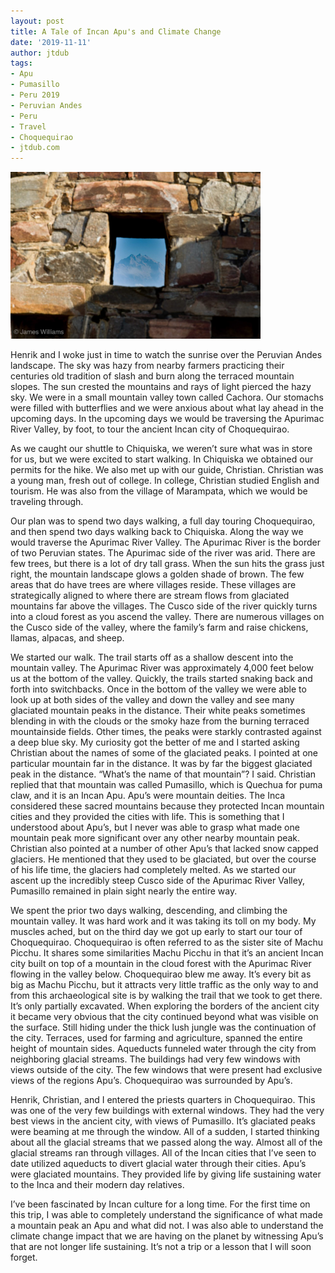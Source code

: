 ```yaml
---
layout: post
title: A Tale of Incan Apu's and Climate Change
date: '2019-11-11'
author: jtdub
tags:
- Apu
- Pumasillo
- Peru 2019
- Peruvian Andes
- Peru
- Travel
- Choquequirao
- jtdub.com
---
```

<img width="400" src="/images/IMG_0025.JPG" title="Pumasillo from the priests quarters at Choquequirao"/>

Henrik and I woke just in time to watch the sunrise over the Peruvian Andes landscape. The sky was hazy from nearby farmers practicing their centuries old tradition of slash and burn along the terraced mountain slopes. The sun crested the mountains and rays of light pierced the hazy sky. We were in a small mountain valley town called Cachora. Our stomachs were filled with butterflies and we were anxious about what lay ahead in the upcoming days. In the upcoming days we would be traversing the Apurimac River Valley, by foot, to tour the ancient Incan city of Choquequirao.

As we caught our shuttle to Chiquiska, we weren’t sure what was in store for us, but we were excited to start walking. In Chiquiska we obtained our permits for the hike. We also met up with our guide, Christian. Christian was a young man, fresh out of college. In college, Christian studied English and tourism. He was also from the village of Marampata, which we would be traveling through.

Our plan was to spend two days walking, a full day touring Choquequirao, and then spend two days walking back to Chiquiska. Along the way we would traverse the Apurimac River Valley. The Apurimac River is the border of two Peruvian states. The Apurimac side of the river was arid. There are few trees, but there is a lot of dry tall grass. When the sun hits the grass just right, the mountain landscape glows a golden shade of brown. The few areas that do have trees are where villages reside. These villages are strategically aligned to where there are stream flows from glaciated mountains far above the villages. The Cusco side of the river quickly turns into a cloud forest as you ascend the valley. There are numerous villages on the Cusco side of the valley, where the family’s farm and raise chickens, llamas, alpacas, and sheep.

We started our walk. The trail starts off as a shallow descent into the mountain valley. The Apurimac River was approximately 4,000 feet below us at the bottom of the valley. Quickly, the trails started snaking back and forth into switchbacks. Once in the bottom of the valley we were able to look up at both sides of the valley and down the valley and see many glaciated mountain peaks in the distance. Their white peaks sometimes blending in with the clouds or the smoky haze from the burning terraced mountainside fields. Other times, the peaks were starkly contrasted against a deep blue sky. My curiosity got the better of me and I started asking Christian about the names of some of the glaciated peaks. I pointed at one particular mountain far in the distance. It was by far the biggest glaciated peak in the distance. “What’s the name of that mountain”? I said. Christian replied that that mountain was called Pumasillo, which is Quechua for puma claw, and it is an Incan Apu. Apu’s were mountain deities. The Inca considered these sacred mountains because they protected Incan mountain cities and they provided the cities with life. This is something that I understood about Apu’s, but I never was able to grasp what made one mountain peak more significant over any other nearby mountain peak. Christian also pointed at a number of other Apu’s that lacked snow capped glaciers. He mentioned that they used to be glaciated, but over the course of his life time, the glaciers had completely melted. As we started our ascent up the incredibly steep Cusco side of the Apurimac River Valley, Pumasillo remained in plain sight nearly the entire way.

We spent the prior two days walking, descending, and climbing the mountain valley. It was hard work and it was taking its toll on my body. My muscles ached, but on the third day we got up early to start our tour of Choquequirao. Choquequirao is often referred to as the sister site of Machu Picchu. It shares some similarities Machu Picchu in that it’s an ancient Incan city built on top of a mountain in the cloud forest with the Apurimac River flowing in the valley below. Choquequirao blew me away. It’s every bit as big as Machu Picchu, but it attracts very little traffic as the only way to and from this archaeological site is by walking the trail that we took to get there. It’s only partially excavated. When exploring the borders of the ancient city it became very obvious that the city continued beyond what was visible on the surface. Still hiding under the thick lush jungle was the continuation of the city. Terraces, used for farming and agriculture, spanned the entire height of mountain sides. Aqueducts funneled water through the city from neighboring glacial streams. The buildings had very few windows with views outside of the city. The few windows that were present had exclusive views of the regions Apu’s. Choquequirao was surrounded by Apu’s.

Henrik, Christian, and I entered the priests quarters in Choquequirao. This was one of the very few buildings with external windows. They had the very best views in the ancient city, with views of Pumasillo. It’s glaciated peaks were beaming at me through the window. All of a sudden, I started thinking about all the glacial streams that we passed along the way. Almost all of the glacial streams ran through villages. All of the Incan cities that I’ve seen to date utilized aqueducts to divert glacial water through their cities. Apu’s were glaciated mountains. They provided life by giving life sustaining water to the Inca and their modern day relatives.

I’ve been fascinated by Incan culture for a long time. For the first time on this trip, I was able to completely understand the significance of what made a mountain peak an Apu and what did not. I was also able to understand the climate change impact that we are having on the planet by witnessing Apu’s that are not longer life sustaining. It’s not a trip or a lesson that I will soon forget.
